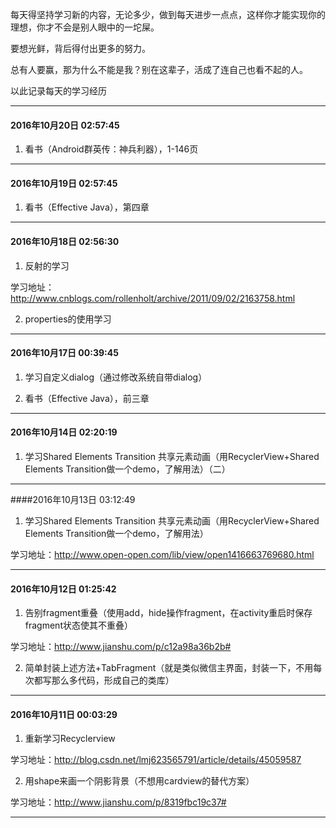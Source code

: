 每天得坚持学习新的内容，无论多少，做到每天进步一点点，这样你才能实现你的理想，你才不会是别人眼中的一坨屎。

要想光鲜，背后得付出更多的努力。

总有人要赢，那为什么不能是我？别在这辈子，活成了连自己也看不起的人。

以此记录每天的学习经历


***
#### 2016年10月20日 02:57:45
  1. 看书（Android群英传：神兵利器），1-146页
***
#### 2016年10月19日 02:57:45
  1. 看书（Effective Java），第四章
***
#### 2016年10月18日 02:56:30
  1. 反射的学习
  
  学习地址：http://www.cnblogs.com/rollenholt/archive/2011/09/02/2163758.html
  
  2. properties的使用学习
***
#### 2016年10月17日 00:39:45
  1. 学习自定义dialog（通过修改系统自带dialog）
  
  2. 看书（Effective Java），前三章
***
#### 2016年10月14日 02:20:19
  1. 学习Shared Elements Transition 共享元素动画（用RecyclerView+Shared Elements Transition做一个demo，了解用法）（二）
***
####2016年10月13日 03:12:49
  1. 学习Shared Elements Transition 共享元素动画（用RecyclerView+Shared Elements Transition做一个demo，了解用法）

  学习地址：http://www.open-open.com/lib/view/open1416663769680.html
***
#### 2016年10月12日 01:25:42
  1. 告别fragment重叠（使用add，hide操作fragment，在activity重启时保存fragment状态使其不重叠）
  
  学习地址：http://www.jianshu.com/p/c12a98a36b2b#
  
  2. 简单封装上述方法+TabFragment（就是类似微信主界面，封装一下，不用每次都写那么多代码，形成自己的类库）
***
#### 2016年10月11日 00:03:29
  1. 重新学习Recyclerview
  
  学习地址：http://blog.csdn.net/lmj623565791/article/details/45059587
  
  2. 用shape来画一个阴影背景（不想用cardview的替代方案）
  
  学习地址：http://www.jianshu.com/p/8319fbc19c37#
***
